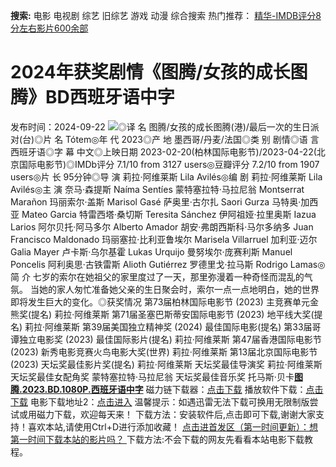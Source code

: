 **搜索:** 电影 电视剧 综艺 旧综艺 游戏 动漫 综合搜索 热门推荐： [精华-IMDB评分8分左右影片600余部](https://www.dytt8.com/html/gndy/jddy/20160320/50510.html)
# 2024年获奖剧情《图腾/女孩的成长图腾》BD西班牙语中字
发布时间：2024-09-22 
![](https://img9.doubanio.com/view/photo/l_ratio_poster/public/p2901321728.jpg)◎译 名 图腾/女孩的成长图腾(港)/最后一次的生日派对(台)◎片 名 Tótem◎年 代 2023◎产 地 墨西哥/丹麦/法国◎类 别 剧情◎语 言 西班牙语◎字 幕 中文◎上映日期 2023-02-20(柏林国际电影节)/2023-04-22(北京国际电影节)◎IMDb评分 7.1/10 from 3127 users◎豆瓣评分 7.2/10 from 1907 users◎片 长 95分钟◎导 演 莉拉·阿维莱斯 Lila Avilés◎编 剧 莉拉·阿维莱斯 Lila Avilés◎主 演 奈马·森提斯 Naíma Sentíes 蒙特塞拉特·马拉尼翁 Montserrat Marañon 玛丽索尔·盖斯 Marisol Gasé 萨奥里·古尔扎 Saori Gurza 马特奥·加西亚 Mateo Garcia 特雷西塔·桑切斯 Teresita Sánchez 伊阿祖娅·拉里奥斯 Iazua Larios 阿尔贝托·阿马多尔 Alberto Amador 胡安·弗朗西斯科·马尔多纳多 Juan Francisco Maldonado 玛丽塞拉·比利亚鲁埃尔 Marisela Villarruel 加利亚·迈尔 Galia Mayer 卢卡斯·乌尔基霍 Lukas Urquijo 曼努埃尔·庞赛利斯 Manuel Poncelis 阿利奥思·古铁雷斯 Alioth Gutiérrez 罗德里戈·拉马斯 Rodrigo Lamas◎简 介 七岁的索尔在她祖父的家里度过了一天，那里弥漫着一种奇怪而混乱的气氛。 当她的家人匆忙准备她父亲的生日聚会时，索尔一点一点地明白，她的世界即将发生巨大的变化。◎获奖情况 第73届柏林国际电影节 (2023) 主竞赛单元金熊奖(提名) 莉拉·阿维莱斯 第71届圣塞巴斯蒂安国际电影节 (2023) 地平线大奖(提名) 莉拉·阿维莱斯 第39届美国独立精神奖 (2024) 最佳国际电影(提名) 第33届哥谭独立电影奖 (2023) 最佳国际影片(提名) 莉拉·阿维莱斯 第47届香港国际电影节 (2023) 新秀电影竞赛火鸟电影大奖(世界) 莉拉·阿维莱斯 第13届北京国际电影节 (2023) 天坛奖最佳影片奖(提名) 莉拉·阿维莱斯 天坛奖最佳导演奖 莉拉·阿维莱斯 天坛奖最佳女配角奖 蒙特塞拉特·马拉尼翁 天坛奖最佳音乐奖 托马斯·贝卡[**图腾.2023.BD.1080P.西班牙语中字**](magnet:?xt=urn:btih:c460d0e50d44b3b5dce740ac4a944e89988a10b4&dn=%e9%98%b3%e5%85%89%e7%94%b5%e5%bd%b1dygod.org.%e5%9b%be%e8%85%be.2023.BD.1080P.%e8%a5%bf%e7%8f%ad%e7%89%99%e8%af%ad%e4%b8%ad%e5%ad%97.mkv&tr=udp%3a%2f%2ftracker.opentrackr.org%3a1337%2fannounce&tr=udp%3a%2f%2fexodus.desync.com%3a6969%2fannounce) 磁力链下载器：[点击下载](https://dygod.org/js/bt.htm "qBittorrent") 播放软件下载：[点击下载](https://dygod.org/js/player.htm "PotPlayer") 电影下载地址2：[点击进入](https://dygod.org/ "阳光电影") 温馨提示：如遇迅雷无法下载可换用无限制版尝试或用磁力下载，欢迎每天来！  下载方法：安装软件后,点击即可下载,谢谢大家支持！喜欢本站,请使用Ctrl+D进行添加收藏！ [点击进首发区（第一时间更新）：想第一时间下载本站的影片吗？ ](https://www.ygdy8.net/)下载方法:不会下载的网友先看看本站电影下载教程。